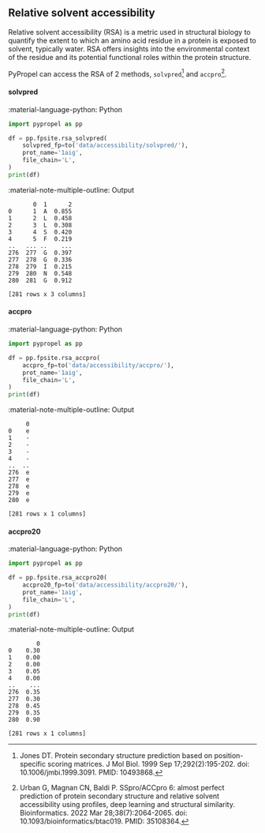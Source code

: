 ## Relative solvent accessibility

Relative solvent accessibility (RSA) is a metric used in structural biology to quantify the extent to which an amino acid residue in a protein is exposed to solvent, typically water. RSA offers insights into the environmental context of the residue and its potential functional roles within the protein structure.

PyPropel can access the RSA of 2 methods, `solvpred`[^1] and `accpro`[^2].

[^1]: Jones DT. Protein secondary structure prediction based on position-specific scoring matrices. J Mol Biol. 1999 Sep 17;292(2):195-202. doi: 10.1006/jmbi.1999.3091. PMID: 10493868.

[^2]: Urban G, Magnan CN, Baldi P. SSpro/ACCpro 6: almost perfect prediction of protein secondary structure and relative solvent accessibility using profiles, deep learning and structural similarity. Bioinformatics. 2022 Mar 28;38(7):2064-2065. doi: 10.1093/bioinformatics/btac019. PMID: 35108364.

#### solvpred

:material-language-python: Python
``` py linenums="1"
import pypropel as pp

df = pp.fpsite.rsa_solvpred(
    solvpred_fp=to('data/accessibility/solvpred/'),
    prot_name='1aig',
    file_chain='L',
)
print(df)
```

:material-note-multiple-outline: Output
``` shell
       0  1      2
0      1  A  0.855
1      2  L  0.458
2      3  L  0.308
3      4  S  0.420
4      5  F  0.219
..   ... ..    ...
276  277  G  0.397
277  278  G  0.336
278  279  I  0.215
279  280  N  0.548
280  281  G  0.912

[281 rows x 3 columns]
```

#### accpro

:material-language-python: Python
``` py linenums="1"
import pypropel as pp

df = pp.fpsite.rsa_accpro(
    accpro_fp=to('data/accessibility/accpro/'),
    prot_name='1aig',
    file_chain='L',
)
print(df)
```

:material-note-multiple-outline: Output
``` shell
     0
0    e
1    -
2    -
3    -
4    -
..  ..
276  e
277  e
278  e
279  e
280  e

[281 rows x 1 columns]
```

#### accpro20

:material-language-python: Python
``` py linenums="1"
import pypropel as pp

df = pp.fpsite.rsa_accpro20(
    accpro20_fp=to('data/accessibility/accpro20/'),
    prot_name='1aig',
    file_chain='L',
)
print(df)
```


:material-note-multiple-outline: Output
``` shell
        0
0    0.30
1    0.00
2    0.00
3    0.05
4    0.00
..    ...
276  0.35
277  0.30
278  0.45
279  0.35
280  0.90

[281 rows x 1 columns]
```